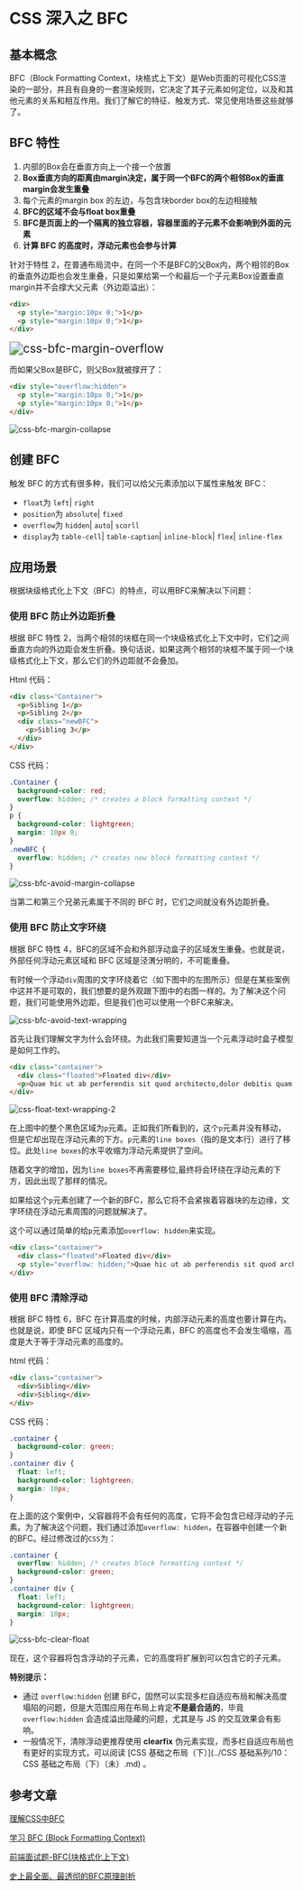 # CSS 深入之 BFC

## 基本概念

BFC（Block Formatting Context，块格式上下文）是Web页面的可视化CSS渲染的一部分，并且有自身的一套渲染规则，它决定了其子元素如何定位，以及和其他元素的关系和相互作用。我们了解它的特征、触发方式、常见使用场景这些就够了。

## BFC 特性

1. 内部的Box会在垂直方向上一个接一个放置
2. **Box垂直方向的距离由margin决定，属于同一个BFC的两个相邻Box的垂直margin会发生重叠**
3. 每个元素的margin box 的左边，与包含块border box的左边相接触
4. **BFC的区域不会与float box重叠**
5. **BFC是页面上的一个隔离的独立容器，容器里面的子元素不会影响到外面的元素**
6. **计算 BFC 的高度时，浮动元素也会参与计算**

针对于特性 2，在普通布局流中，在同一个不是BFC的父Box内，两个相邻的Box的垂直外边距也会发生重叠，只是如果给第一个和最后一个子元素Box设置垂直margin并不会撑大父元素（外边距溢出）：

```html
<div>
  <p style="margin:10px 0;">1</p>
  <p style="margin:10px 0;">1</p>
</div>
```

<img src="~@imgs/css-bfc-margin-overflow-4077180.png" alt="css-bfc-margin-overflow" style="zoom:150%;" />

而如果父Box是BFC，则父Box就被撑开了：

```html
<div style="overflow:hidden">
  <p style="margin:10px 0;">1</p>
  <p style="margin:10px 0;">1</p>
</div>
```

![css-bfc-margin-collapse](~@imgs/css-bfc-margin-collapse-4077232.png)

## 创建 BFC

触发 BFC 的方式有很多种，我们可以给父元素添加以下属性来触发 BFC：

* `float`为 `left`| `right`
* `position`为 `absolute`| `fixed`
* `overflow`为 `hidden`| `auto`| `scorll`
* `display`为 `table-cell`| `table-caption`| `inline-block`| `flex`| `inline-flex`

## 应用场景

根据块级格式化上下文（BFC）的特点，可以用BFC来解决以下问题：

### 使用 BFC 防止外边距折叠

根据 BFC 特性 2，当两个相邻的块框在同一个块级格式化上下文中时，它们之间垂直方向的外边距会发生折叠。换句话说，如果这两个相邻的块框不属于同一个块级格式化上下文，那么它们的外边距就不会叠加。

Html 代码：

```html
<div class="Container"> 
  <p>Sibling 1</p> 
  <p>Sibling 2</p> 
  <div class="newBFC"> 
    <p>Sibling 3</p> 
  </div> 
</div>
```

CSS 代码：

```css
.Container { 
  background-color: red; 
  overflow: hidden; /* creates a block formatting context */ 
} 
p { 
  background-color: lightgreen; 
  margin: 10px 0; 
}
.newBFC { 
  overflow: hidden; /* creates new block formatting context */ 
}
```

![css-bfc-avoid-margin-collapse](~@imgs/css-bfc-avoid-margin-collapse.png)

当第二和第三个兄弟元素属于不同的 BFC 时，它们之间就没有外边距折叠。

### 使用 BFC 防止文字环绕

根据 BFC 特性 4，BFC的区域不会和外部浮动盒子的区域发生重叠。也就是说，外部任何浮动元素区域和 BFC 区域是泾渭分明的，不可能重叠。

有时候一个浮动`div`周围的文字环绕着它（如下图中的左图所示）但是在某些案例中这并不是可取的，我们想要的是外观跟下图中的右图一样的。为了解决这个问题，我们可能使用外边距，但是我们也可以使用一个BFC来解决。

![css-bfc-avoid-text-wrapping](~@imgs/css-bfc-avoid-text-wrapping.jpg)

首先让我们理解文字为什么会环绕。为此我们需要知道当一个元素浮动时盒子模型是如何工作的。

```html
<div class="container">
  <div class="floated">Floated div</div>
  <p>Quae hic ut ab perferendis sit quod architecto,dolor debitis quam rem provident aspernatur tempora expedita.</p>
</div>
```

![css-float-text-wrapping-2](~@imgs/css-float-text-wrapping-2.jpg)

在上图中的整个黑色区域为`p`元素。正如我们所看到的，这个`p`元素并没有移动，但是它却出现在浮动元素的下方。`p`元素的`line boxes`（指的是文本行）进行了移位。此处`line boxes`的水平收缩为浮动元素提供了空间。

随着文字的增加，因为`line boxes`不再需要移位,最终将会环绕在浮动元素的下方，因此出现了那样的情况。



如果给这个`p`元素创建了一个新的BFC，那么它将不会紧挨着容器块的左边缘，文字环绕在浮动元素周围的问题就解决了。

这个可以通过简单的给`p`元素添加`overflow: hidden`来实现。

```html
<div class="container">
  <div class="floated">Floated div</div>
  <p style="overflow: hidden;">Quae hic ut ab perferendis sit quod architecto,dolor debitis quam rem provident aspernatur tempora expedita.</p>
</div>
```

### 使用 BFC 清除浮动

根据 BFC 特性 6，BFC 在计算高度的时候，内部浮动元素的高度也要计算在内。也就是说，即使 BFC 区域内只有一个浮动元素，BFC 的高度也不会发生塌缩，高度是大于等于浮动元素的高度的。

html 代码：

```html
<div class="container">
  <div>Sibling</div>
  <div>Sibling</div>
</div>
```

CSS 代码：

```css
.container {
  background-color: green; 
} 
.container div {
  float: left; 
  background-color: lightgreen; 
  margin: 10px;
}
```

在上面的这个案例中，父容器将不会有任何的高度，它将不会包含已经浮动的子元素。为了解决这个问题，我们通过添加`overflow: hidden`，在容器中创建一个新的BFC。经过修改过的`CSS`为：

```css
.container {
  overflow: hidden; /* creates block formatting context */
  background-color: green; 
} 
.container div {
  float: left; 
  background-color: lightgreen; 
  margin: 10px;
}
```

![css-bfc-clear-float](~@imgs/css-bfc-clear-float.jpg)

现在，这个容器将包含浮动的子元素，它的高度将扩展到可以包含它的子元素。

**特别提示：**

- 通过 `overflow:hidden` 创建 BFC，固然可以实现多栏自适应布局和解决高度塌陷的问题，但是大范围应用在布局上肯定**不是最合适的**，毕竟 `overflow:hidden` 会造成溢出隐藏的问题，尤其是与 JS 的交互效果会有影响。
- 一般情况下，清除浮动更推荐使用 **clearfix** 伪元素实现，而多栏自适应布局也有更好的实现方式，可以阅读 [CSS 基础之布局（下）](../CSS 基础系列/10：CSS 基础之布局（下）（未）.md) 。

## 参考文章

 [理解CSS中BFC](https://www.w3cplus.com/css/understanding-block-formatting-contexts-in-css.html)

[学习 BFC (Block Formatting Context)](https://juejin.im/post/59b73d5bf265da064618731d)

[前端面试题-BFC(块格式化上下文)](https://segmentfault.com/a/1190000013647777)

[史上最全面、最透彻的BFC原理剖析](https://github.com/zuopf769/notebook/blob/master/fe/BFC原理剖析/README.md)

